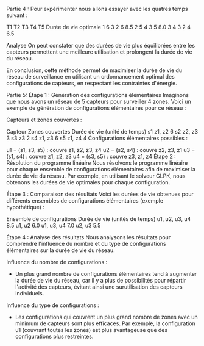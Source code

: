 Partie 4 :
Pour expérimenter nous allons essayer avec les quatres temps suivant :

T1  T2  T3  T4  T5  Durée de vie optimale
1	6	3	2	6	8.5
2	5	4	3	5	8.0
3	4	3	2	4	6.5

Analyse
On peut constater que des durées de vie plus équilibrées entre les capteurs permettent une meilleure utilisation et prolongent la durée de vie du réseau.

En conclusion, cette méthode permet de maximiser la durée de vie du réseau de surveillance en utilisant un ordonnancement optimal des configurations de capteurs, en respectant les contraintes d'énergie.

Partie 5:
Étape 1 : Génération des configurations élémentaires
Imaginons que nous avons un réseau de 5 capteurs pour surveiller 4 zones. Voici un exemple de génération de configurations élémentaires pour ce réseau :

Capteurs et zones couvertes :

Capteur	Zones couvertes	Durée de vie (unité de temps)
s1	    z1, z2	        6
s2	    z2, z3	        3
s3	    z3	            2
s4	    z1, z3	        6
s5	    z1, z4	        4
Configurations élémentaires possibles :

u1 = (s1, s3, s5) : couvre z1, z2, z3, z4
u2 = (s2, s4) : couvre z2, z3, z1
u3 = (s1, s4) : couvre z1, z2, z3
u4 = (s3, s5) : couvre z3, z1, z4
Étape 2 : Résolution du programme linéaire
Nous résolvons le programme linéaire pour chaque ensemble de configurations élémentaires afin de maximiser la durée de vie du réseau. Par exemple, en utilisant le solveur GLPK, nous obtenons les durées de vie optimales pour chaque configuration.

Étape 3 : Comparaison des résultats
Voici les durées de vie obtenues pour différents ensembles de configurations élémentaires (exemple hypothétique) :

Ensemble de configurations	Durée de vie (unités de temps)
u1, u2, u3, u4	            8.5
u1, u2	                    6.0
u1, u3, u4	                7.0
u2, u3	                    5.5

Étape 4 : Analyse des résultats
Nous analysons les résultats pour comprendre l'influence du nombre et du type de configurations élémentaires sur la durée de vie du réseau.

Influence du nombre de configurations :
- Un plus grand nombre de configurations élémentaires tend à augmenter la durée de vie du réseau, car il y a plus de possibilités pour répartir l'activité des capteurs, évitant ainsi une surutilisation des capteurs individuels.

Influence du type de configurations :
- Les configurations qui couvrent un plus grand nombre de zones avec un minimum de capteurs sont plus efficaces. Par exemple, la configuration u1 (couvrant toutes les zones) est plus avantageuse que des configurations plus restreintes.
